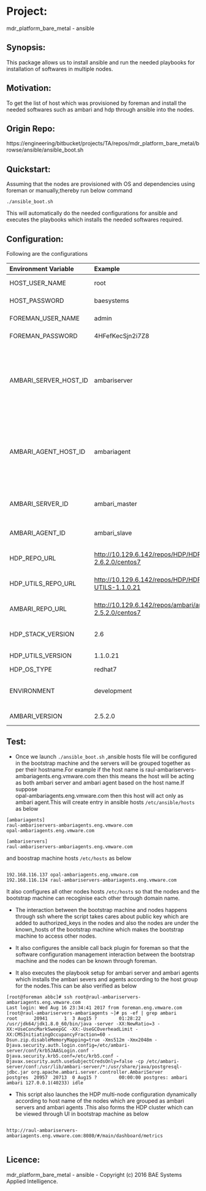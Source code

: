 # Project:
mdr_platform_bare_metal - ansible

## Synopsis: 
This package allows us to install ansible and run the needed playbooks for installation of softwares in multiple nodes.

## Motivation: 
To get the list of host which was provisioned by foreman and install the needed softwares such as ambari and hdp through ansible into the nodes.

## Origin Repo: 
https://engineering/bitbucket/projects/TA/repos/mdr_platform_bare_metal/browse/ansible/ansible_boot.sh


## Quickstart:
Assuming that the nodes are provisioned with OS and dependencies using foreman or manually,thereby run below command

```
./ansible_boot.sh

```
This will automatically do the needed configurations for ansible and executes the playbooks which installs the needed softwares required.

## Configuration:
Following are the configurations 

| Environment Variable       |  Example           | Description  |
|:------------- |:-------------|:-----|
|HOST_USER_NAME|root|User name of the node.|
|HOST_PASSWORD|baesystems|Password of the node.|
|FOREMAN_USER_NAME|admin|User Name of foreman|
|FOREMAN_PASSWORD|4HFefKecSjn2i7Z8|Password of foreman|
|AMBARI_SERVER_HOST_ID|ambariserver|Ambari server will be installed in host containing word ambariserver in its hostname |
|AMBARI_AGENT_HOST_ID|ambariagent|Ambari agent will be installed in host containing word ambariserver in its hostname|
|AMBARI_SERVER_ID|ambari_master| Ambari master group ID for ansible hosts |
|AMBARI_AGENT_ID|ambari_slave|Ambari slave group ID for ansible hosts |
|HDP_REPO_URL|http://10.129.6.142/repos/HDP/HDP-2.6.2.0/centos7 |This is for HDP repo path|
|HDP_UTILS_REPO_URL|http://10.129.6.142/repos/HDP/HDP-UTILS-1.1.0.21|This is for HDP utils repo path|
|AMBARI_REPO_URL|http://10.129.6.142/repos/ambari/ambari-2.5.2.0/centos7 |This is ambari repo path|
|HDP_STACK_VERSION|2.6| Stack version of HDP |
|HDP_UTILS_VERSION|1.1.0.21| HDP utils version |
|HDP_OS_TYPE|redhat7| HDP OS type |
|ENVIRONMENT|development| Development or production env |
|AMBARI_VERSION|2.5.2.0| Ambari version |



## Test:
* Once we launch `./ansible_boot.sh` ,ansible hosts file will be configured in the bootstrap machine and the servers will be grouped together as per their hostname.For example if the host name is raul-ambariservers-ambariagents.eng.vmware.com then this means the host will be acting as both ambari server and ambari agent based on the host name.If suppose  
opal-ambariagents.eng.vmware.com then this host will act only as ambari agent.This will create entry in ansible hosts `/etc/ansible/hosts` as below

```
[ambariagents]
raul-ambariservers-ambariagents.eng.vmware.com
opal-ambariagents.eng.vmware.com

[ambariservers]
raul-ambariservers-ambariagents.eng.vmware.com
```

and boostrap machine hosts `/etc/hosts` as below

```  

192.168.116.137 opal-ambariagents.eng.vmware.com
192.168.116.134 raul-ambariservers-ambariagents.eng.vmware.com

```
It also configures all other nodes hosts `/etc/hosts` so that the nodes and the bootstrap machine can recoginise each other through domain name.

* The interaction between the bootstrap machine and nodes happens through ssh where the script takes cares about public key which are added to authorized_keys in the nodes and also the nodes are under the known_hosts of the bootstrap machine which makes the bootstrap machine to access other nodes.

* It also configures the ansible call back plugin for foreman so that the software configuration management interaction between the bootstrap machine and the nodes can be known through foreman.

* It also executes the playbook setup for ambari server and ambari agents which installs the ambari severs and agents according to the host group for the nodes.This can be also verified as below

```
[root@foreman abbc]# ssh root@raul-ambariservers-ambariagents.eng.vmware.com
Last login: Wed Aug 16 23:34:41 2017 from foreman.eng.vmware.com
[root@raul-ambariservers-ambariagents ~]# ps -ef | grep ambari
root      20941      1  3 Aug15 ?        01:28:22 /usr/jdk64/jdk1.8.0_60/bin/java -server -XX:NewRatio=3 -XX:+UseConcMarkSweepGC -XX:-UseGCOverheadLimit -XX:CMSInitiatingOccupancyFraction=60 -Dsun.zip.disableMemoryMapping=true -Xms512m -Xmx2048m -Djava.security.auth.login.config=/etc/ambari-server/conf/krb5JAASLogin.conf -Djava.security.krb5.conf=/etc/krb5.conf -Djavax.security.auth.useSubjectCredsOnly=false -cp /etc/ambari-server/conf:/usr/lib/ambari-server/*:/usr/share/java/postgresql-jdbc.jar org.apache.ambari.server.controller.AmbariServer
postgres  20957  20713  0 Aug15 ?        00:00:00 postgres: ambari ambari 127.0.0.1(40233) idle

```

* This script also launches the HDP multi-node configuration dynamically according to host name of the nodes which are grouped as ambari servers and ambari agents .This also forms the HDP cluster which can be viewed through UI in bootstrap machine as below

```

http://raul-ambariservers-ambariagents.eng.vmware.com:8080/#/main/dashboard/metrics


```

## Licence:
mdr_platform_bare_metal - ansible - Copyright (c) 2016 BAE Systems Applied Intelligence.

